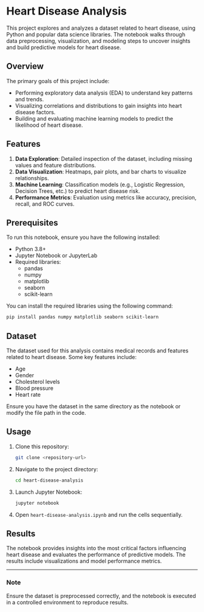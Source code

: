 # Heart Disease Analysis

This project explores and analyzes a dataset related to heart disease, using Python and popular data science libraries. The notebook walks through data preprocessing, visualization, and modeling steps to uncover insights and build predictive models for heart disease.

## Overview

The primary goals of this project include:
- Performing exploratory data analysis (EDA) to understand key patterns and trends.
- Visualizing correlations and distributions to gain insights into heart disease factors.
- Building and evaluating machine learning models to predict the likelihood of heart disease.

## Features

1. **Data Exploration**: Detailed inspection of the dataset, including missing values and feature distributions.
2. **Data Visualization**: Heatmaps, pair plots, and bar charts to visualize relationships.
3. **Machine Learning**: Classification models (e.g., Logistic Regression, Decision Trees, etc.) to predict heart disease risk.
4. **Performance Metrics**: Evaluation using metrics like accuracy, precision, recall, and ROC curves.

## Prerequisites

To run this notebook, ensure you have the following installed:

- Python 3.8+
- Jupyter Notebook or JupyterLab
- Required libraries:
  - pandas
  - numpy
  - matplotlib
  - seaborn
  - scikit-learn

You can install the required libraries using the following command:
```bash
pip install pandas numpy matplotlib seaborn scikit-learn
```

## Dataset

The dataset used for this analysis contains medical records and features related to heart disease. Some key features include:
- Age
- Gender
- Cholesterol levels
- Blood pressure
- Heart rate

Ensure you have the dataset in the same directory as the notebook or modify the file path in the code.

## Usage

1. Clone this repository:
   ```bash
   git clone <repository-url>
   ```
2. Navigate to the project directory:
   ```bash
   cd heart-disease-analysis
   ```
3. Launch Jupyter Notebook:
   ```bash
   jupyter notebook
   ```
4. Open `heart-disease-analysis.ipynb` and run the cells sequentially.

## Results

The notebook provides insights into the most critical factors influencing heart disease and evaluates the performance of predictive models. The results include visualizations and model performance metrics.

---

### Note
Ensure the dataset is preprocessed correctly, and the notebook is executed in a controlled environment to reproduce results.
